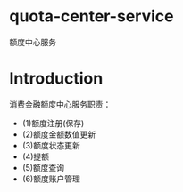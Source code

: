 # quota-center-service
额度中心服务

# Introduction
消费金融额度中心服务职责：
- (1)额度注册(保存)
- (2)额度金额数值更新
- (3)额度状态更新
- (4)提额
- (5)额度查询
- (6)额度账户管理
